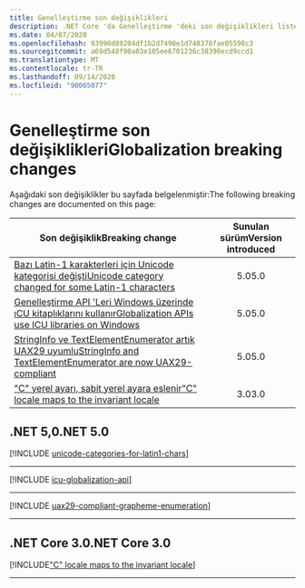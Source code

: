 ```yaml
---
title: Genelleştirme son değişiklikleri
description: .NET Core 'da Genelleştirme 'deki son değişiklikleri listeler.
ms.date: 04/07/2020
ms.openlocfilehash: 93990d89204df1b2d7498e1d748378fae05598c3
ms.sourcegitcommit: a69d548f90a03e105ee6701236c38390ecd9ccd1
ms.translationtype: MT
ms.contentlocale: tr-TR
ms.lasthandoff: 09/14/2020
ms.locfileid: "90065077"
---
```

# <a name="globalization-breaking-changes"></a><span data-ttu-id="7d1bf-103">Genelleştirme son değişiklikleri</span><span class="sxs-lookup"><span data-stu-id="7d1bf-103">Globalization breaking changes</span></span>

<span data-ttu-id="7d1bf-104">Aşağıdaki son değişiklikler bu sayfada belgelenmiştir:</span><span class="sxs-lookup"><span data-stu-id="7d1bf-104">The following breaking changes are documented on this page:</span></span>

| <span data-ttu-id="7d1bf-105">Son değişiklik</span><span class="sxs-lookup"><span data-stu-id="7d1bf-105">Breaking change</span></span> | <span data-ttu-id="7d1bf-106">Sunulan sürüm</span><span class="sxs-lookup"><span data-stu-id="7d1bf-106">Version introduced</span></span> |
| - | :-: |
| [<span data-ttu-id="7d1bf-107">Bazı Latin-1 karakterleri için Unicode kategorisi değişti</span><span class="sxs-lookup"><span data-stu-id="7d1bf-107">Unicode category changed for some Latin-1 characters</span></span>](#unicode-category-changed-for-some-latin-1-characters) | <span data-ttu-id="7d1bf-108">5.0</span><span class="sxs-lookup"><span data-stu-id="7d1bf-108">5.0</span></span> |
| [<span data-ttu-id="7d1bf-109">Genelleştirme API 'Leri Windows üzerinde ıCU kitaplıklarını kullanır</span><span class="sxs-lookup"><span data-stu-id="7d1bf-109">Globalization APIs use ICU libraries on Windows</span></span>](#globalization-apis-use-icu-libraries-on-windows) | <span data-ttu-id="7d1bf-110">5.0</span><span class="sxs-lookup"><span data-stu-id="7d1bf-110">5.0</span></span> |
| [<span data-ttu-id="7d1bf-111">StringInfo ve TextElementEnumerator artık UAX29 uyumlu</span><span class="sxs-lookup"><span data-stu-id="7d1bf-111">StringInfo and TextElementEnumerator are now UAX29-compliant</span></span>](#stringinfo-and-textelementenumerator-are-now-uax29-compliant) | <span data-ttu-id="7d1bf-112">5.0</span><span class="sxs-lookup"><span data-stu-id="7d1bf-112">5.0</span></span> |
| [<span data-ttu-id="7d1bf-113">"C" yerel ayarı, sabit yerel ayara eşlenir</span><span class="sxs-lookup"><span data-stu-id="7d1bf-113">"C" locale maps to the invariant locale</span></span>](#c-locale-maps-to-the-invariant-locale) | <span data-ttu-id="7d1bf-114">3.0</span><span class="sxs-lookup"><span data-stu-id="7d1bf-114">3.0</span></span> |

## <a name="net-50"></a><span data-ttu-id="7d1bf-115">.NET 5,0</span><span class="sxs-lookup"><span data-stu-id="7d1bf-115">.NET 5.0</span></span>

[!INCLUDE [unicode-categories-for-latin1-chars](../../../includes/core-changes/globalization/5.0/unicode-categories-for-latin1-chars.md)]

***

[!INCLUDE [icu-globalization-api](../../../includes/core-changes/globalization/5.0/icu-globalization-api.md)]

***

[!INCLUDE [uax29-compliant-grapheme-enumeration](../../../includes/core-changes/globalization/5.0/uax29-compliant-grapheme-enumeration.md)]

***

## <a name="net-core-30"></a><span data-ttu-id="7d1bf-116">.NET Core 3.0</span><span class="sxs-lookup"><span data-stu-id="7d1bf-116">.NET Core 3.0</span></span>

[!INCLUDE["C" locale maps to the invariant locale](~/includes/core-changes/globalization/3.0/c-locale-maps-to-invariant-locale.md)]

***
